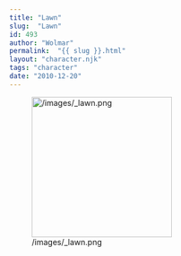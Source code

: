 ```yaml
---
title: "Lawn"
slug:  "Lawn"
id: 493
author: "Wolmar"
permalink:  "{{ slug }}.html"
layout: "character.njk"
tags: "character"
date: "2010-12-20"
---
```


<figure>
<img src="/images/_lawn.png" title="/images/_lawn.png" width="250"
alt="/images/_lawn.png" />
<figcaption aria-hidden="true">/images/_lawn.png</figcaption>
</figure>
